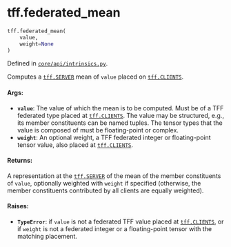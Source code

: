 <div itemscope itemtype="http://developers.google.com/ReferenceObject">
<meta itemprop="name" content="tff.federated_mean" />
<meta itemprop="path" content="Stable" />
</div>

# tff.federated_mean

``` python
tff.federated_mean(
    value,
    weight=None
)
```



Defined in [`core/api/intrinsics.py`](http://github.com/tensorflow/federated/tree/master/tensorflow_federated/python/core/api/intrinsics.py).

<!-- Placeholder for "Used in" -->

Computes a <a href="../tff.md#SERVER"><code>tff.SERVER</code></a> mean of `value` placed on <a href="../tff.md#CLIENTS"><code>tff.CLIENTS</code></a>.

#### Args:

* <b>`value`</b>: The value of which the mean is to be computed. Must be of a TFF
    federated type placed at <a href="../tff.md#CLIENTS"><code>tff.CLIENTS</code></a>. The value may be structured, e.g.,
    its member constituents can be named tuples. The tensor types that the
    value is composed of must be floating-point or complex.
* <b>`weight`</b>: An optional weight, a TFF federated integer or floating-point tensor
    value, also placed at <a href="../tff.md#CLIENTS"><code>tff.CLIENTS</code></a>.


#### Returns:

A representation at the <a href="../tff.md#SERVER"><code>tff.SERVER</code></a> of the mean of the member constituents
of `value`, optionally weighted with `weight` if specified (otherwise, the
member constituents contributed by all clients are equally weighted).


#### Raises:

* <b>`TypeError`</b>: if `value` is not a federated TFF value placed at <a href="../tff.md#CLIENTS"><code>tff.CLIENTS</code></a>,
    or if `weight` is not a federated integer or a floating-point tensor with
    the matching placement.